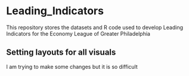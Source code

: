 # Leading_Indicators
This repository stores the datasets and R code used to develop Leading Indicators for the Economy League of Greater Philadelphia
## Setting layouts for all visuals 
I am trying to make some changes but it is so difficult